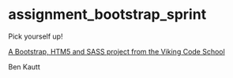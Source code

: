 assignment_bootstrap_sprint
===========================

Pick yourself up!

[A Bootstrap, HTM5 and SASS project from the Viking Code School](http://www.vikingcodeschool.com)

Ben Kautt
